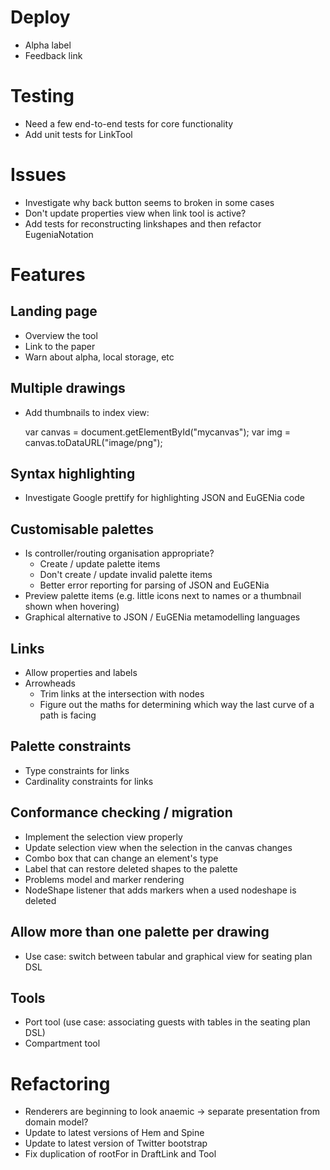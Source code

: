 # Deploy
* Alpha label
* Feedback link

# Testing
* Need a few end-to-end tests for core functionality
* Add unit tests for LinkTool

# Issues
* Investigate why back button seems to broken in some cases
* Don't update properties view when link tool is active?
* Add tests for reconstructing linkshapes and then refactor EugeniaNotation


# Features

## Landing page
* Overview the tool
* Link to the paper
* Warn about alpha, local storage, etc

## Multiple drawings
* Add thumbnails to index view:

    var canvas = document.getElementById("mycanvas");
    var img    = canvas.toDataURL("image/png");

## Syntax highlighting
* Investigate Google prettify for highlighting JSON and EuGENia code


## Customisable palettes
* Is controller/routing organisation appropriate?
    * Create / update palette items
    * Don't create / update invalid palette items
    * Better error reporting for parsing of JSON and EuGENia
* Preview palette items (e.g. little icons next to names or a thumbnail shown when hovering)
* Graphical alternative to JSON / EuGENia metamodelling languages

## Links
* Allow properties and labels
* Arrowheads
    * Trim links at the intersection with nodes
    * Figure out the maths for determining which way the last curve of a path is facing

## Palette constraints
* Type constraints for links
* Cardinality constraints for links

## Conformance checking / migration
* Implement the selection view properly
* Update selection view when the selection in the canvas changes
* Combo box that can change an element's type
* Label that can restore deleted shapes to the palette
* Problems model and marker rendering
* NodeShape listener that adds markers when a used nodeshape is deleted

## Allow more than one palette per drawing
* Use case: switch between tabular and graphical view for seating plan DSL

## Tools
* Port tool (use case: associating guests with tables in the seating plan DSL)
* Compartment tool

# Refactoring
* Renderers are beginning to look anaemic -> separate presentation from domain model?
* Update to latest versions of Hem and Spine
* Update to latest version of Twitter bootstrap
* Fix duplication of rootFor in DraftLink and Tool